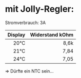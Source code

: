 ﻿# mit Jolly-Regler:
Stromverbrauch: 3A

|Display |Widerstand kOhm|
|-------:|--------------:|
|    20°C|8,6k           |
|    21°C|7,84           |
|    24°C|7,05           |

=> Dürfte ein NTC sein...